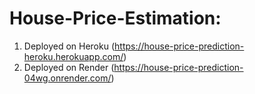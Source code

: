 # House-Price-Estimation: 
1. Deployed on Heroku (https://house-price-prediction-heroku.herokuapp.com/)
2. Deployed on Render (https://house-price-prediction-04wg.onrender.com/)
